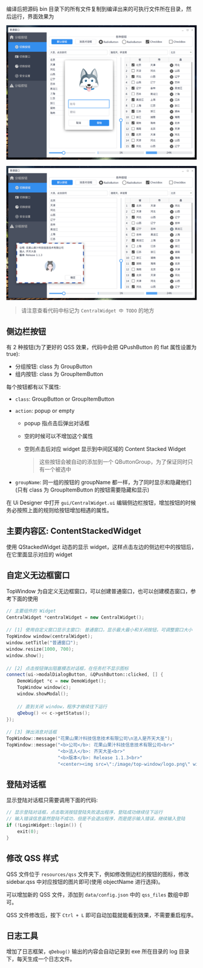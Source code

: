 编译后把源码 bin 目录下的所有文件复制到编译出来的可执行文件所在目录，然后运行，界面效果为

![](image/effect-1.png)

![](image/effect-2.png)

> 请注意查看代码中标记为 `CentralWidget 中 TODO` 的地方

## 侧边栏按钮

有 2 种按钮(为了更好的 QSS 效果，代码中会把 QPushButton 的 flat 属性设置为 true):

* 分组按钮: class 为 GroupButton
* 组内按钮: class 为 GroupItemButton

每个按钮都有以下属性:

* `class`: GroupButton or GroupItemButton

* `action`: popup or empty

  * popup 指点击后弹出对话框

  * 空的时候可以不增加这个属性

  * 空则点击后对应 widget 显示到中间区域的 Content Stacked Widget

    > 这些按钮会被自动的添加到一个 QButtonGroup，为了保证同时只有一个被选中

* `groupName`: 同一组的按钮的 groupName 都一样，为了同时显示和隐藏他们(只有 class 为 GroupItemButton 的按钮需要隐藏和显示)

在 Ui Designer 中打开 `gui/CentralWidget.ui` 编辑侧边栏按钮，增加按钮的时候务必按照上面的规则给按钮增加相遇的属性。

## 主要内容区: ContentStackedWidget

使用 QStackedWidget 动态的显示 widget，这样点击左边的侧边栏中的按钮后，在它里面显示对应的 widget

## 自定义无边框窗口

TopWindow 为自定义无边框窗口，可以创建普通窗口，也可以创建模态窗口，参考下面的使用

```cpp
// 主要组件的 Widget
CentralWidget *centralWidget = new CentralWidget();

// [1] 使用自定义窗口显示主窗口: 普通窗口，显示最大最小和关闭按钮，可调整窗口大小
TopWindow window(centralWidget);
window.setTitle("普通窗口");
window.resize(1000, 700);
window.show();

// [2] 点击按钮弹出阻塞模态对话框，在任务栏不显示图标
connect(ui->modalDialogButton, &QPushButton::clicked, [] {
    DemoWidget *c = new DemoWidget();
    TopWindow window(c);
    window.showModal();

    // 直到关闭 window，程序才继续往下运行
    qDebug() << c->getStatus();
});

// [3] 弹出消息对话框
TopWindow::message("花果山果汁科技信息技术有限公司\n法人是齐天大圣");
TopWindow::message("<b>公司</b>: 花果山果汁科技信息技术有限公司<br>"
                   "<b>法人</b>: 齐天大圣<br>"
                   "<b>版本</b>: Release 1.1.3<br>"
                   "<center><img src=\":/image/top-window/logo.png\" width=64 height=64></center>", 350, 140);
```

## 登陆对话框

显示登陆对话框只需要调用下面的代码:

```cpp
// 显示登陆对话框，点击取消按钮登陆失败退出程序，登陆成功继续往下运行
// 输入错误信息虽然登陆不成功，但是不会退出程序，而是提示输入错误，继续输入登陆
if (!LoginWidget::login()) {
    exit(0);
}
```

## 修改 QSS 样式

QSS 文件位于 `resources/qss` 文件夹下，例如修改侧边栏的按钮的图标，修改 sidebar.qss 中对应按钮的图片即可(使用 objectName 进行选择)。

可以增加新的 QSS 文件，添加到 `data/config.json` 中的 `qss_files` 数组中即可。

QSS 文件修改后，按下 `Ctrl + L` 即可自动加载就能看到效果，不需要重启程序。

## 日志工具

增加了日志框架，`qDebug()` 输出的内容会自动记录到 exe 所在目录的 log 目录下，每天生成一个日志文件。
